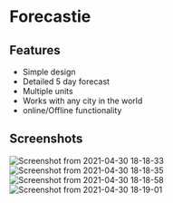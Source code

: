 # Forecastie




## Features
* Simple design
* Detailed 5 day forecast
* Multiple units
* Works with any city in the world
* online/Offline functionality

## Screenshots

![Screenshot from 2021-04-30 18-18-33](https://user-images.githubusercontent.com/68597387/116717289-64def080-a9e1-11eb-9fff-5bbb55c88080.png)
![Screenshot from 2021-04-30 18-18-35](https://user-images.githubusercontent.com/68597387/116717303-6ad4d180-a9e1-11eb-965f-70d8138fb4ef.png)
![Screenshot from 2021-04-30 18-18-58](https://user-images.githubusercontent.com/68597387/116717314-6f00ef00-a9e1-11eb-80ea-2e48bb32767e.png)
![Screenshot from 2021-04-30 18-19-01](https://user-images.githubusercontent.com/68597387/116717331-71fbdf80-a9e1-11eb-81fa-d0ff224c040f.png)
